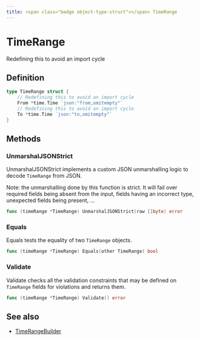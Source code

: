 ```yaml
---
title: <span class="badge object-type-struct"></span> TimeRange
---
```

# <span class="badge object-type-struct"></span> TimeRange

Redefining this to avoid an import cycle

## Definition

```go
type TimeRange struct {
    // Redefining this to avoid an import cycle
    From *time.Time `json:"from,omitempty"`
    // Redefining this to avoid an import cycle
    To *time.Time `json:"to,omitempty"`
}
```
## Methods

### <span class="badge object-method"></span> UnmarshalJSONStrict

UnmarshalJSONStrict implements a custom JSON unmarshalling logic to decode `TimeRange` from JSON.

Note: the unmarshalling done by this function is strict. It will fail over required fields being absent from the input, fields having an incorrect type, unexpected fields being present, …

```go
func (timeRange *TimeRange) UnmarshalJSONStrict(raw []byte) error
```

### <span class="badge object-method"></span> Equals

Equals tests the equality of two `TimeRange` objects.

```go
func (timeRange *TimeRange) Equals(other TimeRange) bool
```

### <span class="badge object-method"></span> Validate

Validate checks all the validation constraints that may be defined on `TimeRange` fields for violations and returns them.

```go
func (timeRange *TimeRange) Validate() error
```

## See also

 * <span class="badge builder"></span> [TimeRangeBuilder](./builder-TimeRangeBuilder.md)
